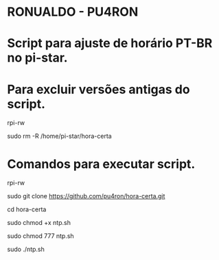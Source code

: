 # RONUALDO - PU4RON

# Script para ajuste de horário PT-BR no pi-star.

# Para excluir versões antigas do script.

rpi-rw

sudo rm -R /home/pi-star/hora-certa

# Comandos para executar script.

rpi-rw

sudo git clone https://github.com/pu4ron/hora-certa.git

cd hora-certa

sudo chmod +x ntp.sh

sudo chmod 777 ntp.sh

sudo ./ntp.sh
